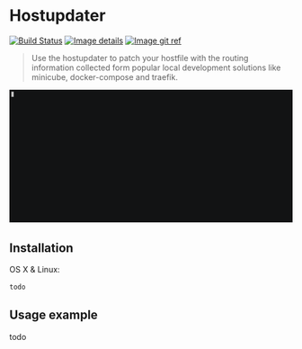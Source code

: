 # Hostupdater

[![Build Status](https://api.cirrus-ci.com/github/nstapelbroek/hostupdater.svg)](https://cirrus-ci.com/github/nstapelbroek/hostupdater)
[![Image details](https://images.microbadger.com/badges/image/nstapelbroek/hostupdater.svg)](https://hub.docker.com/r/nstapelbroek/hostupdater/tags/)
[![Image git ref](https://images.microbadger.com/badges/commit/nstapelbroek/hostupdater.svg)](https://microbadger.com/images/nstapelbroek/hostupdater)

> Use the hostupdater to patch your hostfile with the routing information collected form popular local development solutions like minicube, docker-compose and traefik.

![traefik example](./docs/traefik-example.gif)

## Installation

OS X & Linux:

```sh
todo
```

## Usage example

todo
